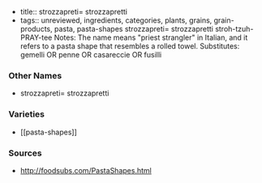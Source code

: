 - title:: strozzapreti= strozzapretti
- tags:: unreviewed, ingredients, categories, plants, grains, grain-products, pasta, pasta-shapes
strozzapreti= strozzapretti stroh-tzuh-PRAY-tee Notes: The name means "priest strangler" in Italian, and it refers to a pasta shape that resembles a rolled towel. Substitutes: gemelli OR penne OR casareccie OR fusilli

### Other Names

* strozzapreti= strozzapretti

### Varieties

* [[pasta-shapes]]

### Sources
* http://foodsubs.com/PastaShapes.html
